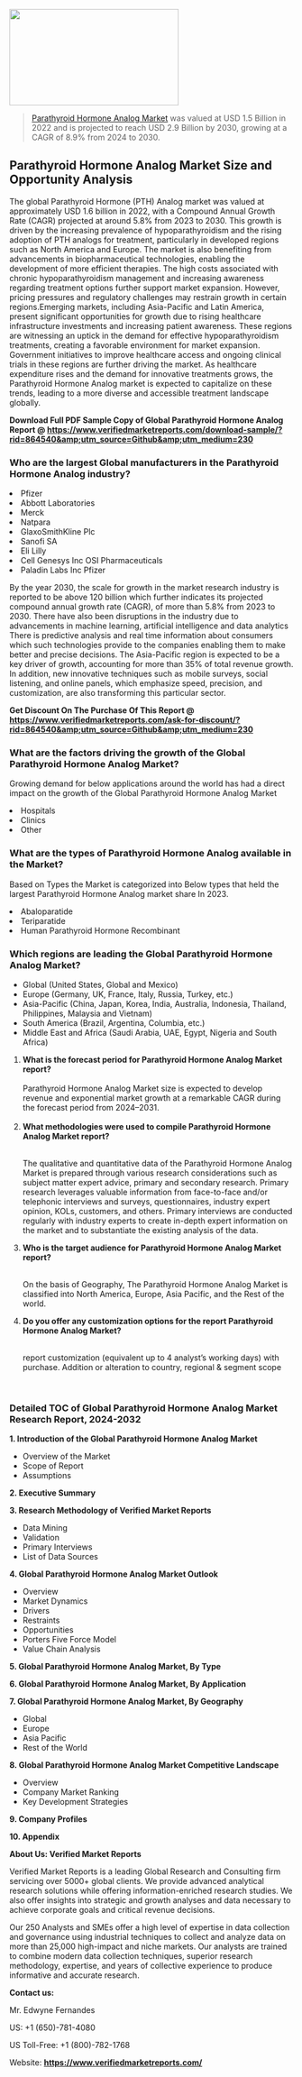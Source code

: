 <img src="https://ffe5etoiles.com/wp-content/uploads/2024/12/MST1-300x171.png" alt="" width="300" height="171" class="alignnone size-medium wp-image-20088" /><blockquote><p><p><a href="https://www.verifiedmarketreports.com/download-sample/?rid=864540&utm_source=Github&utm_medium=230" target="_blank">Parathyroid Hormone Analog Market</a> was valued at USD 1.5 Billion in 2022 and is projected to reach USD 2.9 Billion by 2030, growing at a CAGR of 8.9% from 2024 to 2030.</p></blockquote><p><h2>Parathyroid Hormone Analog Market Size and Opportunity Analysis</h2>The global Parathyroid Hormone (PTH) Analog market was valued at approximately USD 1.6 billion in 2022, with a Compound Annual Growth Rate (CAGR) projected at around 5.8% from 2023 to 2030. This growth is driven by the increasing prevalence of hypoparathyroidism and the rising adoption of PTH analogs for treatment, particularly in developed regions such as North America and Europe. The market is also benefiting from advancements in biopharmaceutical technologies, enabling the development of more efficient therapies. The high costs associated with chronic hypoparathyroidism management and increasing awareness regarding treatment options further support market expansion. However, pricing pressures and regulatory challenges may restrain growth in certain regions.Emerging markets, including Asia-Pacific and Latin America, present significant opportunities for growth due to rising healthcare infrastructure investments and increasing patient awareness. These regions are witnessing an uptick in the demand for effective hypoparathyroidism treatments, creating a favorable environment for market expansion. Government initiatives to improve healthcare access and ongoing clinical trials in these regions are further driving the market. As healthcare expenditure rises and the demand for innovative treatments grows, the Parathyroid Hormone Analog market is expected to capitalize on these trends, leading to a more diverse and accessible treatment landscape globally.</p><p class=""><strong>Download Full PDF Sample Copy of Global Parathyroid Hormone Analog Report @ <a href="https://www.verifiedmarketreports.com/download-sample/?rid=864540&amp;utm_source=Github&amp;utm_medium=230" target="_blank">https://www.verifiedmarketreports.com/download-sample/?rid=864540&amp;utm_source=Github&amp;utm_medium=230</a></strong></p><h3 id="" class="">Who are the largest Global manufacturers in the Parathyroid Hormone Analog industry?</h3><p><li>Pfizer</li><li> Abbott Laboratories</li><li> Merck</li><li> Natpara</li><li> GlaxoSmithKline Plc</li><li> Sanofi SA</li><li> Eli Lilly</li><li> Cell Genesys Inc OSI Pharmaceuticals</li><li> Paladin Labs Inc Pfizer</li></p><div class=""><div class="" dir="" data-message-author-role="" data-message-id="" data-message-model-slug=""><div class=""><div class=""><div class=""><div class="" dir="" data-message-author-role="" data-message-id="" data-message-model-slug=""><div class=""><div class=""><p>By the year 2030, the scale for growth in the market research industry is reported to be above 120 billion which further indicates its projected compound annual growth rate (CAGR), of more than 5.8% from 2023 to 2030. There have also been disruptions in the industry due to advancements in machine learning, artificial intelligence and data analytics There is predictive analysis and real time information about consumers which such technologies provide to the companies enabling them to make better and precise decisions. The Asia-Pacific region is expected to be a key driver of growth, accounting for more than 35% of total revenue growth. In addition, new innovative techniques such as mobile surveys, social listening, and online panels, which emphasize speed, precision, and customization, are also transforming this particular sector.</p><p><strong>Get Discount On The Purchase Of This Report @&nbsp; <a href="https://www.verifiedmarketreports.com/ask-for-discount/?rid=864540&amp;utm_source=Github&amp;utm_medium=230" target="_blank">https://www.verifiedmarketreports.com/ask-for-discount/?rid=864540&amp;utm_source=Github&amp;utm_medium=230</a></strong></p></div></div></div></div></div></div></div></div><h3 id="" class="">What are the factors driving the growth of the Global Parathyroid Hormone Analog Market?</h3><p id="" class="">Growing demand for below applications around the world has had a direct impact on the growth of the Global Parathyroid Hormone Analog Market</p><p id="" class=""><li>Hospitals</li><li> Clinics</li><li> Other</li></p><h3 id="" class="">What are the types of Parathyroid Hormone Analog available in the Market?</h3><p id="" class="">Based on Types the Market is categorized into Below types that held the largest Parathyroid Hormone Analog market share In 2023.</p><p id="" class=""><li>Abaloparatide</li><li> Teriparatide</li><li> Human Parathyroid Hormone Recombinant</li></p><h3 id="" class="">Which regions are leading the Global Parathyroid Hormone Analog Market?</h3><ul><li>Global (United States, Global and Mexico)</li><li>Europe (Germany, UK, France, Italy, Russia, Turkey, etc.)</li><li>Asia-Pacific (China, Japan, Korea, India, Australia, Indonesia, Thailand, Philippines, Malaysia and Vietnam)</li><li>South America (Brazil, Argentina, Columbia, etc.)</li><li>Middle East and Africa (Saudi Arabia, UAE, Egypt, Nigeria and South Africa)</li></ul><p><ol><li><strong>What is the forecast period for Parathyroid Hormone Analog Market report?<br /></strong><br /><span data-sheets-root="1" data-sheets-value="{&quot;1&quot;:2,&quot;2&quot;:&quot;XXXX size is expected to develop revenue and exponential market growth at a remarkable CAGR during the forecast period from 2024&ndash;2030.&quot;}" data-sheets-userformat="{&quot;2&quot;:12674,&quot;4&quot;:{&quot;1&quot;:2,&quot;2&quot;:16776960},&quot;10&quot;:2,&quot;11&quot;:0,&quot;15&quot;:&quot;Arial&quot;,&quot;16&quot;:12}">Parathyroid Hormone Analog Market size is expected to develop revenue and exponential market growth at a remarkable CAGR during the forecast period from 2024&ndash;2031.</span><br /><br /></li><li><strong>What methodologies were used to compile Parathyroid Hormone Analog Market report?<br /><br /></strong><p>The qualitative and quantitative data of the&nbsp;Parathyroid Hormone Analog Market is prepared through various research considerations such as subject matter expert advice, primary and secondary research. Primary research leverages valuable information from face-to-face and/or telephonic interviews and surveys, questionnaires, industry expert opinion, KOLs, customers, and others. Primary interviews are conducted regularly with industry experts to create in-depth expert information on the market and to substantiate the existing analysis of the data.&nbsp;</p></li><li><strong>Who is the target audience for Parathyroid Hormone Analog Market report?<br /><br /></strong><p>On the basis of Geography, The&nbsp;Parathyroid Hormone Analog Market is classified into North America, Europe, Asia Pacific, and the Rest of the world.</p></li><li><strong>Do you offer any customization options for the report Parathyroid Hormone Analog Market?<br /><br /></strong><p>report customization (equivalent up to 4 analyst&rsquo;s working days) with purchase. Addition or alteration to country, regional &amp; segment scope</p><p>&nbsp;</p></li></ol></p><h3 id="" class="">Detailed TOC of Global Parathyroid Hormone Analog Market Research Report, 2024-2032</h3><p id="" class=""><strong>1. Introduction of the Global Parathyroid Hormone Analog Market</strong></p><ul><li>Overview of the Market</li><li>Scope of Report</li><li>Assumptions</li></ul><p id="" class=""><strong>2. Executive Summary</strong></p><p id="" class=""><strong>3. Research Methodology of&nbsp;Verified Market Reports</strong></p><ul><li>Data Mining</li><li>Validation</li><li>Primary Interviews</li><li>List of Data Sources</li></ul><p id="" class=""><strong>4. Global Parathyroid Hormone Analog Market Outlook</strong></p><ul><li>Overview</li><li>Market Dynamics</li><li>Drivers</li><li>Restraints</li><li>Opportunities</li><li>Porters Five Force Model</li><li>Value Chain Analysis</li></ul><p id="" class=""><strong>5. Global Parathyroid Hormone Analog Market, By&nbsp;Type</strong></p><p id="" class=""><strong>6. Global Parathyroid Hormone Analog Market, By Application</strong></p><p id="" class=""><strong>7. Global Parathyroid Hormone Analog Market, By Geography</strong></p><ul><li>Global</li><li>Europe</li><li>Asia Pacific</li><li>Rest of the World</li></ul><p id="" class=""><strong>8. Global Parathyroid Hormone Analog Market Competitive Landscape</strong></p><ul><li>Overview</li><li>Company Market Ranking</li><li>Key Development Strategies</li></ul><p id="" class=""><strong>9. Company Profiles</strong></p><p id="" class=""><strong>10. Appendix</strong></p><p id="" class=""><strong>About Us: Verified Market Reports</strong></p><p id="" class="">Verified Market Reports is a leading Global Research and Consulting firm servicing over 5000+ global clients. We provide advanced analytical research solutions while offering information-enriched research studies. We also offer insights into strategic and growth analyses and data necessary to achieve corporate goals and critical revenue decisions.</p><p id="" class="">Our 250 Analysts and SMEs offer a high level of expertise in data collection and governance using industrial techniques to collect and analyze data on more than 25,000 high-impact and niche markets. Our analysts are trained to combine modern data collection techniques, superior research methodology, expertise, and years of collective experience to produce informative and accurate research.</p><p id="" class=""><strong>Contact us:</strong></p><p id="" class="">Mr. Edwyne Fernandes</p><p id="" class="">US: +1 (650)-781-4080</p><p id="" class="">US Toll-Free: +1 (800)-782-1768</p><p id="" class="">Website: <a target="" data-test-app-aware-link=""><strong>https://www.verifiedmarketreports.com/</strong></a></p>
